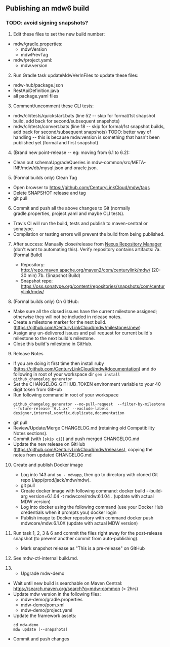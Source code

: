 ## Publishing an mdw6 build

### TODO: avoid signing snapshots?

1. Edit these files to set the new build number:
  - mdw/gradle.properties:
    - mdwVersion
    - mdwPrevTag
  - mdw/project.yaml:
    - mdw.version

2. Run Gradle task updateMdwVerInFiles to update these files:
  - mdw-hub/package.json
  - RestApiDefinition.java
  - all package.yaml files

3. Comment/uncomment these CLI tests:
  - mdw/cli/tests/quickstart.bats (line 52 -- skip for formal/1st shapshot build, add back for second/subsequent snapshots)
  - mdw/cli/tests/convert.bats (line 18 -- skip for formal/1st snapshot builds, add back for second/subsequent snapshots)
    TODO: better way of handling -- this is because mdw.version is something that hasn't been published yet (formal and first snapshot)

4. (Brand new point-release -- eg: moving from 6.1 to 6.2):
  - Clean out schemaUpgradeQueries in mdw-common/src/META-INF/mdw/db/mysql.json and oracle.json.

5. (Formal builds only) Clean Tag
  - Open browser to https://github.com/CenturyLinkCloud/mdw/tags
  - Delete SNAPSHOT release and tag
  - git pull

6. Commit and push all the above changes to Git (normally gradle.properties, project.yaml and maybe CLI tests).
  - Travis CI will run the build, tests and publish to maven-central or sonatype.
  - Compilation or testing errors will prevent the build from being published.

7. After success:
  Manually close/release from [Nexus Repository Manager](https://oss.sonatype.org/#welcome) (don't want to automating this).
  Verify repository contains artifacts:
  7a. (Formal Build)
    - Repository: http://repo.maven.apache.org/maven2/com/centurylink/mdw/ (20-30 min)
  7b. (Snapshot Build)
    - Snapshot repo: https://oss.sonatype.org/content/repositories/snapshots/com/centurylink/mdw/

8. (Formal builds only) On GitHub:
  - Make sure all the closed issues have the current milestone assigned; otherwise they will not be included in release notes.
  - Create a milestone marker for the next build. (https://github.com/CenturyLinkCloud/mdw/milestones/new)
  - Assign any un-delivered issues and pull request for current build's milestone to the next build's milestone.
  - Close this build's milestone in GitHub.

9. Release Notes
  - If you are doing it first time then install ruby (https://github.com/CenturyLinkCloud/mdw#documentation) and do following in root of your workspace dir
    `gem install github_changelog_generator`
  - Set the CHANGELOG_GITHUB_TOKEN environment variable to your 40 digit token from GitHub
  - Run following command in root of your workspace
    ```
    github_changelog_generator --no-pull-request  --filter-by-milestone --future-release '6.1.xx' --exclude-labels designer,internal,wontfix,duplicate,documentation
    ```
  - git pull
  - Review/Update/Merge CHANGELOG.md (retaining old Compatibility Notes sections).
  - Commit (with `[skip ci]`) and push merged CHANGELOG.md
  - Update the new release on GitHub (https://github.com/CenturyLinkCloud/mdw/releases), copying the notes from updated CHANGELOG.md

10. Create and publish Docker image
    - Log into 143 and `su - mdwapp`, then go to directory with cloned Git repo (/app/prod/jack/mdw/mdw).
    - git pull
    - Create docker image with following command:
        docker build --build-arg version=6.1.04 -t mdwcore/mdw:6.1.04 .   (update with actual MDW version)
    - Log into docker using the following command (use your Docker Hub credentials when it prompts you)
        docker login
    - Publish image to Docker repository with command
        docker push mdwcore/mdw:6.1.0X   (update with actual MDW version)

11. Run task 1, 2, 3 & 6 and commit the files right away for the post-release snapshot (to prevent another commit from auto-publishing).
    - Mark snapshot release as "This is a pre-release" on GitHub

12. See mdw-ctl-internal build.md.

13. - Upgrade mdw-demo
   - Wait until new build is searchable on Maven Central:    
     https://search.maven.org/search?q=mdw-common (> 2hrs)
   - Update mdw version in the following files:
       - mdw-demo/gradle.properties
       - mdw-demo/pom.xml
       - mdw-demo/project.yaml
   - Update the framework assets:
     ```
     cd mdw-demo
     mdw update (--snapshots)
     ```
  - Commit and push changes
